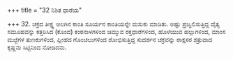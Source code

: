 +++
title = "32 ನಿಶಿತ ಧಾರೆಯ"

+++
32. ಚಕ್ರದ ತೀಕ್ಷ್ಣ ಅಲಗಿನ ಕಾಂತಿ ಸೂರ್ಯನ ಕಾಂತಿಯನ್ನೇ ಮಸುಕು ಮಾಡಿತು. ಅಷ್ಟು ಪ್ರಜ್ವಲಿಸುತ್ತಿದ್ದ ದೈತ್ಯ ಸಮೂಹವನ್ನು ಕತ್ತರಿಸಿದ (ಕೊಂದ) ಕಂಠನಾಳಗಳಿಂದ ಚಿಮ್ಮುವ ರಕ್ತಧಾರೆಗಳಿಂದ, ಹೊಳೆಯುವ ಹಲ್ಲುಗಳಿಂದ, ಮಾಂಸ ಮಜ್ಜೆಗಳ ತುಣಕುಗಳಿಂದ, ಪ್ಲೀಹದ ಗೊಂಚಲುಗಳಿಂದ ಶೋಭಿಸುತ್ತಿದ್ದ ಸುದರ್ಶನ ಚಕ್ರವನ್ನು ರಾಕ್ಷಸರ ಶತ್ರುವಾದ  ಕೃಷ್ಣನು ಸಿಟ್ಟಿನಿಂದ ನೋಡಿದನು.